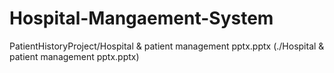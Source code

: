 # Hospital-Mangaement-System
PatientHistoryProject/Hospital & patient management  pptx.pptx
(./Hospital & patient management  pptx.pptx)

